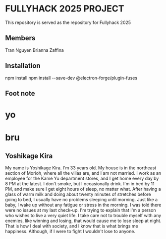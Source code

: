  # FULLYHACK 2025 PROJECT

 This repository is served as the repository for Fullyhack 2025

 ## Members

 Tran Nguyen 
 Brianna Zaffina

 ## Installation
 npm install
 npm install --save-dev @electron-forge/plugin-fuses

 ## Foot note 

 # yo

 # bru
 ## Yoshikage Kira 
 My name is Yoshikage Kira. I'm 33 years old. My house is in the northeast section of Morioh, where all the villas are, and I am not married. I work as an employee for the Kame Yu department stores, and I get home every day by 8 PM at the latest. I don't smoke, but I occasionally drink. I'm in bed by 11 PM, and make sure I get eight hours of sleep, no matter what. After having a glass of warm milk and doing about twenty minutes of stretches before going to bed, I usually have no problems sleeping until morning. Just like a baby, I wake up without any fatigue or stress in the morning. I was told there were no issues at my last check-up. I'm trying to explain that I'm a person who wishes to live a very quiet life. I take care not to trouble myself with any enemies, like winning and losing, that would cause me to lose sleep at night. That is how I deal with society, and I know that is what brings me happiness. Although, if I were to fight I wouldn't lose to anyone.
